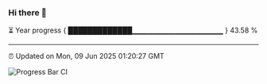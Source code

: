 ### Hi there 👋

⏳ Year progress { █████████████▁▁▁▁▁▁▁▁▁▁▁▁▁▁▁▁▁ } 43.58 %

---

⏰ Updated on Mon, 09 Jun 2025 01:20:27 GMT

![Progress Bar CI](https://github.com/liununu/liununu/workflows/Progress%20Bar%20CI/badge.svg)
